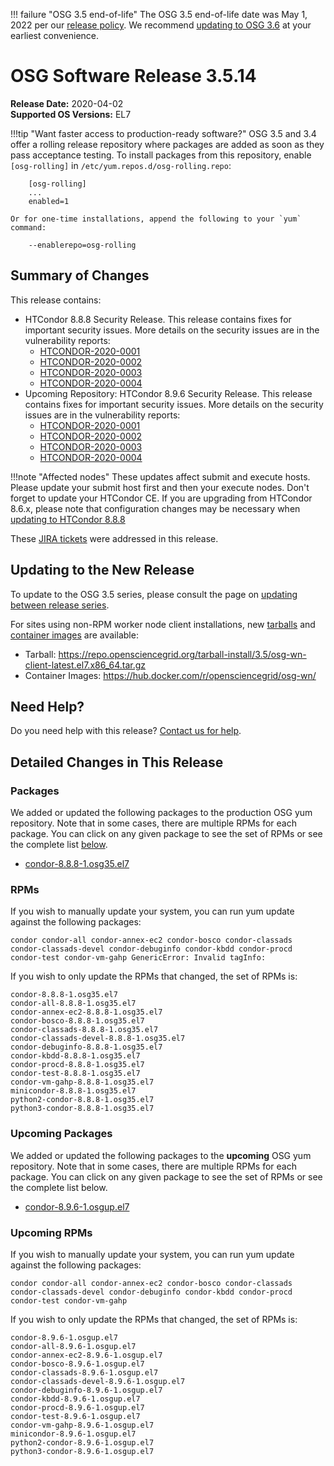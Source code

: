 !!! failure "OSG 3.5 end-of-life"
    The OSG 3.5 end-of-life date was May 1, 2022 per our
    [release policy](https://osg-htc.org/technology/policy/release-series/).
    We recommend
    [updating to OSG 3.6](../updating-to-osg-36.md)
    at your earliest convenience.

OSG Software Release 3.5.14
===========================

**Release Date:** 2020-04-02    
**Supported OS Versions:** EL7

!!!tip "Want faster access to production-ready software?"
    OSG 3.5 and 3.4 offer a rolling release repository where packages are added as soon as they pass acceptance testing.
    To install packages from this repository, enable `[osg-rolling]` in `/etc/yum.repos.d/osg-rolling.repo`:

        [osg-rolling]
        ...
        enabled=1

    Or for one-time installations, append the following to your `yum` command:

        --enablerepo=osg-rolling

Summary of Changes
------------------

This release contains:

-   HTCondor 8.8.8 Security Release. This release contains fixes for important security issues. More details on the security issues are in the vulnerability reports:
    -   [HTCONDOR-2020-0001](http://htcondor.org/security/vulnerabilities/HTCONDOR-2020-0001.html)
    -   [HTCONDOR-2020-0002](http://htcondor.org/security/vulnerabilities/HTCONDOR-2020-0002.html)
    -   [HTCONDOR-2020-0003](http://htcondor.org/security/vulnerabilities/HTCONDOR-2020-0003.html)
    -   [HTCONDOR-2020-0004](http://htcondor.org/security/vulnerabilities/HTCONDOR-2020-0004.html)
-   Upcoming Repository: HTCondor 8.9.6 Security Release. This release contains fixes for important security issues. More details on the security issues are in the vulnerability reports:
    -   [HTCONDOR-2020-0001](http://htcondor.org/security/vulnerabilities/HTCONDOR-2020-0001.html)
    -   [HTCONDOR-2020-0002](http://htcondor.org/security/vulnerabilities/HTCONDOR-2020-0002.html)
    -   [HTCONDOR-2020-0003](http://htcondor.org/security/vulnerabilities/HTCONDOR-2020-0003.html)
    -   [HTCONDOR-2020-0004](http://htcondor.org/security/vulnerabilities/HTCONDOR-2020-0004.html)

!!!note "Affected nodes"
    These updates affect submit and execute hosts. Please update your submit host first and then your execute nodes.
    Don't forget to update your HTCondor CE.
    If you are upgrading from HTCondor 8.6.x, please note that configuration changes may be necessary when
    [updating to HTCondor 8.8.8](https://osg-htc.org/docs/release/release_series/#updating-to-htcondor-88x)

These
[JIRA tickets](https://jira.opensciencegrid.org/issues/?jql=project%20%3D%20SOFTWARE%20AND%20fixVersion%20%3D%203.5.14%20ORDER%20BY%20priority%20DESC%2C%20key%20DESC)
were addressed in this release.

Updating to the New Release
---------------------------

To update to the OSG 3.5 series, please consult the page on
[updating between release series](../updating-to-osg-35.md).

For sites using non-RPM worker node client installations, new [tarballs](../../worker-node/install-wn-tarball.md) and
[container images](../../worker-node/using-wn-containers.md) are available:

- Tarball: <https://repo.opensciencegrid.org/tarball-install/3.5/osg-wn-client-latest.el7.x86_64.tar.gz>
- Container Images: <https://hub.docker.com/r/opensciencegrid/osg-wn/>

Need Help?
----------

Do you need help with this release? [Contact us for help](../../common/help.md).

Detailed Changes in This Release
--------------------------------

### Packages

We added or updated the following packages to the production OSG yum repository.
Note that in some cases, there are multiple RPMs for each package.
You can click on any given package to see the set of RPMs or see the complete list [below](#rpms).

-   [condor-8.8.8-1.osg35.el7](https://koji.chtc.wisc.edu/koji/search?match=glob&type=build&terms=condor-8.8.8-1.osg35.el7)

### RPMs

If you wish to manually update your system, you can run yum update against the following packages:

    condor condor-all condor-annex-ec2 condor-bosco condor-classads condor-classads-devel condor-debuginfo condor-kbdd condor-procd condor-test condor-vm-gahp GenericError: Invalid tagInfo:

If you wish to only update the RPMs that changed, the set of RPMs is:

``` file
condor-8.8.8-1.osg35.el7
condor-all-8.8.8-1.osg35.el7
condor-annex-ec2-8.8.8-1.osg35.el7
condor-bosco-8.8.8-1.osg35.el7
condor-classads-8.8.8-1.osg35.el7
condor-classads-devel-8.8.8-1.osg35.el7
condor-debuginfo-8.8.8-1.osg35.el7
condor-kbdd-8.8.8-1.osg35.el7
condor-procd-8.8.8-1.osg35.el7
condor-test-8.8.8-1.osg35.el7
condor-vm-gahp-8.8.8-1.osg35.el7
minicondor-8.8.8-1.osg35.el7
python2-condor-8.8.8-1.osg35.el7
python3-condor-8.8.8-1.osg35.el7
```

### Upcoming Packages

We added or updated the following packages to the **upcoming** OSG yum repository. Note that in some cases, there are multiple RPMs for each package. You can click on any given package to see the set of RPMs or see the complete list below.

-   [condor-8.9.6-1.osgup.el7](https://koji.chtc.wisc.edu/koji/search?match=glob&type=build&terms=condor-8.9.6-1.osgup.el7)

### Upcoming RPMs

If you wish to manually update your system, you can run yum update against the following packages:

    condor condor-all condor-annex-ec2 condor-bosco condor-classads condor-classads-devel condor-debuginfo condor-kbdd condor-procd condor-test condor-vm-gahp

If you wish to only update the RPMs that changed, the set of RPMs is:

``` file
condor-8.9.6-1.osgup.el7
condor-all-8.9.6-1.osgup.el7
condor-annex-ec2-8.9.6-1.osgup.el7
condor-bosco-8.9.6-1.osgup.el7
condor-classads-8.9.6-1.osgup.el7
condor-classads-devel-8.9.6-1.osgup.el7
condor-debuginfo-8.9.6-1.osgup.el7
condor-kbdd-8.9.6-1.osgup.el7
condor-procd-8.9.6-1.osgup.el7
condor-test-8.9.6-1.osgup.el7
condor-vm-gahp-8.9.6-1.osgup.el7
minicondor-8.9.6-1.osgup.el7
python2-condor-8.9.6-1.osgup.el7
python3-condor-8.9.6-1.osgup.el7
```
